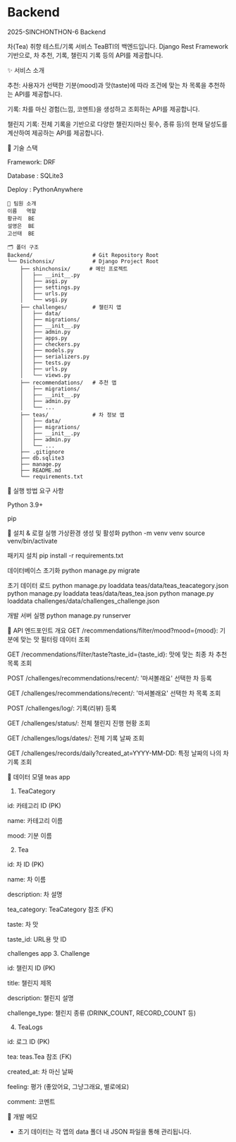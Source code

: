 # Backend
2025-SINCHONTHON-6 Backend

차(Tea) 취향 테스트/기록 서비스 TeaBTI의 백엔드입니다. Django Rest Framework 기반으로, 차 추천, 기록, 챌린지 기록 등의 API를 제공합니다.

✨ 서비스 소개

추천: 사용자가 선택한 기분(mood)과 맛(taste)에 따라 조건에 맞는 차 목록을 추천하는 API를 제공합니다.

기록: 차를 마신 경험(느낌, 코멘트)을 생성하고 조회하는 API를 제공합니다.

챌린지 기록: 전체 기록을 기반으로 다양한 챌린지(마신 횟수, 종류 등)의 현재 달성도를 계산하여 제공하는 API를 제공합니다.

🧰 기술 스택

Framework: DRF

Database : SQLite3

Deploy : PythonAnywhere

```
👥 팀원 소개
이름   역할
황규리  BE
설영은  BE
고선태  BE
```

```
🗂 폴더 구조
Backend/                   # Git Repository Root
└── Dsichonsix/            # Django Project Root
    ├── shinchonsix/      # 메인 프로젝트 
    │   ├── __init__.py
    │   ├── asgi.py
    │   ├── settings.py
    │   ├── urls.py
    │   └── wsgi.py
    ├── challenges/        # 챌린지 앱
    │   ├── data/
    │   ├── migrations/
    │   ├── __init__.py
    │   ├── admin.py
    │   ├── apps.py
    │   ├── checkers.py
    │   ├── models.py
    │   ├── serializers.py
    │   ├── tests.py
    │   ├── urls.py
    │   └── views.py
    ├── recommendations/   # 추천 앱
    │   ├── migrations/
    │   ├── __init__.py
    │   ├── admin.py
    │   └── ...
    ├── teas/              # 차 정보 앱
    │   ├── data/
    │   ├── migrations/
    │   ├── __init__.py
    │   ├── admin.py
    │   └── ...
    ├── .gitignore
    ├── db.sqlite3
    ├── manage.py
    ├── README.md
    └── requirements.txt
```

🚀 실행 방법
요구 사항

Python 3.9+

pip

🚀 설치 & 로컬 실행
가상환경 생성 및 활성화
python -m venv venv
source venv/bin/activate

패키지 설치
pip install -r requirements.txt

데이터베이스 초기화
python manage.py migrate

초기 데이터 로드
python manage.py loaddata teas/data/teas_teacategory.json
python manage.py loaddata teas/data/teas_tea.json
python manage.py loaddata challenges/data/challenges_challenge.json

개발 서버 실행
python manage.py runserver

🔑 API 엔드포인트 개요
GET /recommendations/filter/mood?mood={mood}: 기분에 맞는 맛 필터링 데이터 조회

GET /recommendations/filter/taste?taste_id={taste_id}: 맛에 맞는 최종 차 추천 목록 조회

POST /challenges/recommendations/recent/: '마셔볼래요' 선택한 차 등록

GET /challenges/recommendations/recent/: '마셔볼래요' 선택한 차 목록 조회

POST /challenges/log/: 기록(리뷰) 등록

GET /challenges/status/: 전체 챌린지 진행 현황 조회

GET /challenges/logs/dates/: 전체 기록 날짜 조회

GET /challenges/records/daily?created_at=YYYY-MM-DD: 특정 날짜의 나의 차 기록 조회


💾 데이터 모델
teas app
1. TeaCategory

id: 카테고리 ID (PK)

name: 카테고리 이름

mood: 기분 이름

2. Tea

id: 차 ID (PK)

name: 차 이름

description: 차 설명

tea_category: TeaCategory 참조 (FK)

taste: 차 맛

taste_id: URL용 맛 ID

challenges app
3. Challenge

id: 챌린지 ID (PK)

title: 챌린지 제목

description: 챌린지 설명

challenge_type: 챌린지 종류 (DRINK_COUNT, RECORD_COUNT 등)

4. TeaLogs

id: 로그 ID (PK)

tea: teas.Tea 참조 (FK)

created_at: 차 마신 날짜

feeling: 평가 (좋았어요, 그냥그래요, 별로에요)

comment: 코멘트

🧩 개발 메모

- 초기 데이터는 각 앱의 data 폴더 내 JSON 파일을 통해 관리됩니다.

